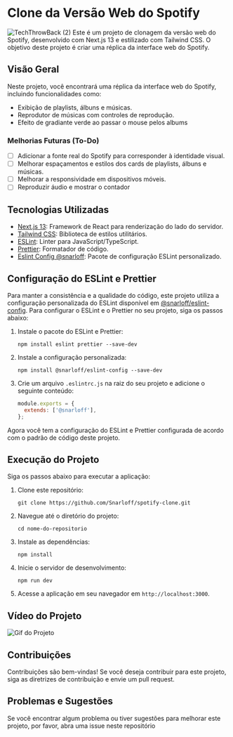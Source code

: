 # Clone da Versão Web do Spotify

![TechThrowBack (2)](https://github.com/Snarloff/spotify-clone/assets/46792575/7e8a3c98-627e-49ed-9a47-887c00c56457)
Este é um projeto de clonagem da versão web do Spotify, desenvolvido com Next.js 13 e estilizado com Tailwind CSS. O objetivo deste projeto é criar uma réplica da interface web do Spotify.

## Visão Geral

Neste projeto, você encontrará uma réplica da interface web do Spotify, incluindo funcionalidades como:

- Exibição de playlists, álbuns e músicas.
- Reprodutor de músicas com controles de reprodução.
- Efeito de gradiante verde ao passar o mouse pelos albums

### Melhorias Futuras (To-Do)

- [ ] Adicionar a fonte real do Spotify para corresponder à identidade visual.
- [ ] Melhorar espaçamentos e estilos dos cards de playlists, álbuns e músicas.
- [ ] Melhorar a responsividade em dispositivos móveis.
- [ ] Reproduzir áudio e mostrar o contador

## Tecnologias Utilizadas

- [Next.js 13](https://nextjs.org/): Framework de React para renderização do lado do servidor.
- [Tailwind CSS](https://tailwindcss.com/): Biblioteca de estilos utilitários.
- [ESLint](https://eslint.org/): Linter para JavaScript/TypeScript.
- [Prettier](https://prettier.io/): Formatador de código.
- [Eslint Config @snarloff](https://www.npmjs.com/package/@snarloff/eslint-config): Pacote de configuração ESLint personalizado.

## Configuração do ESLint e Prettier

Para manter a consistência e a qualidade do código, este projeto utiliza a configuração personalizada do ESLint disponível em [@snarloff/eslint-config](https://www.npmjs.com/package/@snarloff/eslint-config). Para configurar o ESLint e o Prettier no seu projeto, siga os passos abaixo:

1. Instale o pacote do ESLint e Prettier:

   ```shell
   npm install eslint prettier --save-dev
   ```

2. Instale a configuração personalizada:

   ```shell
   npm install @snarloff/eslint-config --save-dev
   ```

3. Crie um arquivo `.eslintrc.js` na raiz do seu projeto e adicione o seguinte conteúdo:

   ```javascript
   module.exports = {
     extends: ['@snarloff'],
   };
   ```

Agora você tem a configuração do ESLint e Prettier configurada de acordo com o padrão de código deste projeto.

## Execução do Projeto

Siga os passos abaixo para executar a aplicação:

1. Clone este repositório:

   ```shell
   git clone https://github.com/Snarloff/spotify-clone.git
   ```

2. Navegue até o diretório do projeto:

   ```shell
   cd nome-do-repositorio
   ```

3. Instale as dependências:

   ```shell
   npm install
   ```

4. Inicie o servidor de desenvolvimento:

   ```shell
   npm run dev
   ```

5. Acesse a aplicação em seu navegador em `http://localhost:3000`.

## Vídeo do Projeto

![Gif do Projeto](project.gif)

## Contribuições

Contribuições são bem-vindas! Se você deseja contribuir para este projeto, siga as diretrizes de contribuição e envie um pull request.

## Problemas e Sugestões

Se você encontrar algum problema ou tiver sugestões para melhorar este projeto, por favor, abra uma issue neste repositório

